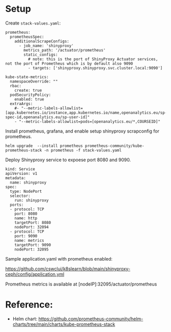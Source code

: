 # Setup 


Create `stack-values.yaml`:
```
prometheus:
  prometheusSpec:
    additionalScrapeConfigs: 
      - job_name: 'shinyproxy'
        metrics_path: '/actuator/prometheus'
        static_configs:
          # note: this is the port of ShinyProxy Actuator services, not the port of Prometheus which is by default also 9090
          - targets: ['shinyproxy.shinyproxy.svc.cluster.local:9090'] 

kube-state-metrics:
  namespaceOverride: ""
  rbac:
    create: true
  podSecurityPolicy:
    enabled: true
  extraArgs: 
    #- "--metric-labels-allowlist=[app.kubernetes.io/instance,app.kubernetes.io/name,openanalytics.eu/sp-spec-id,openanalytics.eu/sp-user-id]"
    - "--metric-labels-allowlist=pods=[openanalytics.eu/*,COURSEID]"
```

Install prometheus, grafana, and enable setup shinyproxy scrapconfig for prometheus.

`helm upgrade  --install prometheus prometheus-community/kube-prometheus-stack -n prometheus -f stack-values.yaml`



Deploy Shinyproxy service to expoese port 8080 and 9090.

```
kind: Service
apiVersion: v1
metadata:
  name: shinyproxy
spec:
  type: NodePort
  selector:
    run: shinyproxy
  ports:
  - protocol: TCP
    port: 8080
    name: http
    targetPort: 8080
    nodePort: 32094
  - protocol: TCP
    port: 9090
    name: metrics
    targetPort: 9090
    nodePort: 32095
```

Sample application.yaml with prometheus enabled:

https://github.com/cswclui/k8slearn/blob/main/shinyproxy-ceph/config/application.yml

Prometheus metrics is available at 
[nodeIP]:32095/actuator/prometheus


# Reference:

- Helm chart: https://github.com/prometheus-community/helm-charts/tree/main/charts/kube-prometheus-stack
